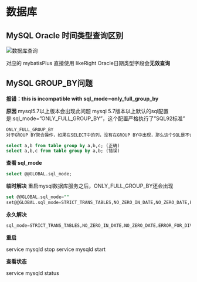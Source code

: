 # 数据库

## MySQL Oracle 时间类型查询区别

![数据库查询](https://v0710.top/images/img/image-20230831092708802.png)

对应的 mybatisPlus 直接使用  likeRight  Oracle日期类型字段会**无效查询**



## MySQL  GROUP_BY问题

**报错：this is incompatible with sql_mode=only_full_group_by**

**原因**
mysql5.7以上版本会出现此问题
mysql 5.7版本以上默认的sql配置是:sql_mode=”ONLY_FULL_GROUP_BY”，这个配置严格执行了”SQL92标准”

```sql
ONLY_FULL_GROUP_BY
对于GROUP BY聚合操作，如果在SELECT中的列，没有在GROUP BY中出现，那么这个SQL是不合法的，因为列不在GROUP BY从句中。简而言之，就是SELECT后面接的列必须被GROUP BY后面接的列所包含

select a,b from table group by a,b,c; (正确)
select a,b,c from table group by a,b; (错误)
```

**查看 sql_mode**

```sql
select @@GLOBAL.sql_mode;
```

**临时解决**
重启mysql数据库服务之后，ONLY_FULL_GROUP_BY还会出现

```sql
set @@GLOBAL.sql_mode=""
set@@GLOBAL.sql_mode=STRICT_TRANS_TABLES,NO_ZERO_IN_DATE,NO_ZERO_DATE,ERROR_FOR_DIVISION_BY_ZERO,NO_AUTO_CREATE_USER,NO_ENGINE_SUBSTITUTION
```

**永久解决**

```sql
sql_mode=STRICT_TRANS_TABLES,NO_ZERO_IN_DATE,NO_ZERO_DATE,ERROR_FOR_DIVISION_BY_ZERO,NO_AUTO_CREATE_USER,NO_ENGINE_SUBSTITUTION
```

**重启**

service mysqld stop
service mysqld start

**查看状态**

service mysqld status
